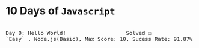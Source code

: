 # 10 Days of `Javascript`

<pre>

Day 0: Hello World!                   Solved ☑️
`Easy` , Node.js(Basic), Max Score: 10, Sucess Rate: 91.87%

</pre>
